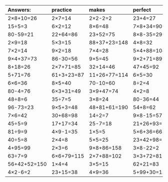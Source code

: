 | Answers: | practice | makes | perfect | ! |
| :--- | :--- | :--- | :--- | :--- |
| 2×8+10=26 | 2×7=14 | 2×2-2=2 | 23+4=27 | 6×3=18 | 
| 15÷5=3 | 6×2=12 | 8×6=48 | 7×8+34=90 | 6×9=54 | 
| 80-59=21 | 22+64=86 | 23+52=75 | 8×8-35=29 | 20÷5=4 | 
| 2×9=18 | 5×3=15 | 88+37+23=148 | 4×8=32 | 3×9=27 | 
| 7×2=14 | 9×2=18 | 7×4=28 | 5×4+88=108 | 27+14=41 | 
| 9×4+37=73 | 86-30=56 | 9×5=45 | 9×2+71=89 | 48+6=54 | 
| 8+18=26 | 2×7+71=85 | 32+14=46 | 47+45=92 | 24÷6=4 | 
| 5+71=76 | 61+3+23=87 | 11+26+77=114 | 6×5=30 | 83+16+83=182 | 
| 6×6=36 | 8×5=40 | 70-10=60 | 8÷2=4 | 2×2=4 | 
| 80-4=76 | 6×3+31=49 | 3×9+47=74 | 4×2=8 | 9×9=81 | 
| 48÷8=6 | 35÷7=5 | 3×8=24 | 80-36=44 | 19+91-13=97 | 
| 96-73=23 | 9×5+3=48 | 48+81+61=190 | 54+8=62 | 5×8=40 | 
| 7×6=42 | 30+68=98 | 14÷2=7 | 9×8-15=57 | 2×8=16 | 
| 45÷5=9 | 17+17=34 | 25-7=18 | 21+26+93=140 | 50+38=88 | 
| 81÷9=9 | 4×9-1=35 | 1×5=5 | 5×6+36=66 | 9×4=36 | 
| 40÷5=8 | 2×4=8 | 5×5=25 | 23+42+98=163 | 6+79-65=20 | 
| 4+95=99 | 2×3=6 | 9×8+86=158 | 3×8-22=2 | 7×5=35 | 
| 63÷7=9 | 6×6+79=115 | 2×7+88=102 | 3×3+72=81 | 91-61=30 | 
| 56+42+52=150 | 1×4=4 | 3×5=15 | 62+21=83 | 25÷5=5 | 
| 4×2-6=2 | 23+15=38 | 4×9=36 | 5+99+30=134 | 4×1=4 | 
